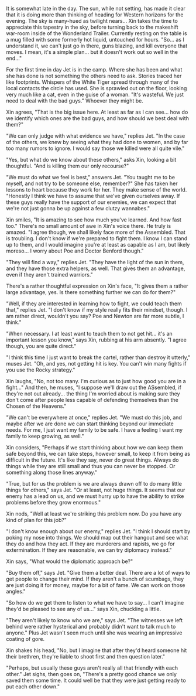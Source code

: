 It is somewhat late in the day. The sun, while not setting, has made it clear that it is doing more than thinking of heading for Western horizons for the evening. The sky is many-hued as twilight nears... Xin takes the time to appreciate this tapestry in the sky, before turning back to the makeshift war-room inside of the Wonderland Trailer. Currently resting on the table is a mug filled with some formerly hot liquid, untouched for hours. "So... as I understand it, we can't just go in there, guns blazing, and kill everyone that moves. I mean, it's a simple plan... but it doesn't work out so well in the end..."

For the first time in day Jet is in the camp. Where she has been and what she has done is not something the others need to ask. Stories traced her like footprints. Whispers of the White Tiger spread through many of the local contacts the circle has used. She is sprawled out on the floor, looking very much like a cat, even in the guise of a woman. "It's wasteful. We just need to deal with the bad guys." Whoever they might be.

Xin agrees, "That is the big issue here. At least as far as I can see... how do we identify which ones are the bad guys, and how should we best deal with them?"

"We can only judge with what evidence we have," replies Jet. "In the case of the others, we knew by seeing what they had done to women, and by far too many rumors to ignore. I would say those we killed were all quite vile."

"Yes, but what do we know about these others," asks Xin, looking a bit thoughtful. "And is killing them our only recourse?"

"We must do what we feel is best," answers Jet. "You taught me to be myself, and not try to be someone else, remember?" She has taken her lessons to heart because they work for her. They make sense of the world. "Honestly I think we have to assume that we've given ourselves away. If these guys really have the support of our enemies, we can expect that we're not just gonna be up against a few clutzy wannabes."

Xin smiles, "It is amazing to see how much you've learned. And how fast too." There's no small amount of awe in Xin's voice there. He truly is amazed. "I agree though, we shall likely face more of the Assembled. That is troubling. I don't know if we're prepared to fight them. I know I can stand up to them, and I would imagine you're at least as capable as I am, but likely moreso... I worry about Poe and Doctor Benford though."

"They will find a way," replies Jet. "They have the light of the sun in them, and they have those extra helpers, as well. That gives them an advantage, even if they aren't trained warriors."

There's a rather thoughtful expression on Xin's face, "It gives them a rather large advantage, yes. Is there something further we can do for them?"

"Well, if they are interested in learning how to fight, we could teach them that," replies Jet. "I don't know if my style really fits their mindset, though. I am rather direct, wouldn't you say? Poe and Newton are far more subtle, I think."

"When necessary. I at least want to teach them to not get hit... it's an important lesson you know," says Xin, rubbing at his arm absently. "I agree though, you are quite direct."

"I think this time I just want to break the cartel, rather than destroy it utterly," muses Jet. "Oh, and yes, not getting hit is key. You can't win many fights if you use the Rocky strategy."

Xin laughs, "No, not too many. I'm curious as to just how good you are in a fight..." And then, he muses, "I suppose we'll draw out the ASsembled, if they're not out already... the thing I'm worried about is making sure they don't come after people less capable of defending themselves than the Chosen of the Heavens."

"We can't be everywhere at once," replies Jet. "We must do this job, and maybe after we are done we can start thinking beyond our immediate needs. For me, I just want my family to be safe. I have a feeling I want my family to keep growing, as well."

Xin considers, "Perhaps if we start thinking about how we can keep them safe beyond this, we can take steps, however small, to keep it from being as difficult in the future. It's like they say, never do great things. Always do things while they are still small and thus you can never be stopped. Or something along those lines anyway."

"True, but for us the problem is we are always drawn off to do many little things for others," says Jet. "Or at least, not huge things. It seems that our enemy has a lead on us, and we must hurry up to have the ability to strike problems before they grow enormous."

Xin nods, "Well at least we're striking this problem now. Do you have any kind of plan for this job?"

"I don't know enough about our enemy," replies Jet. "I think I should start by poking my nose into things. We should map out their hangout and see what they do and how they act. If they are murderers and rapists, we go for extermination. If they are reasonable, we can try diplomacy instead."

Xin says, "What would the diplomatic approach be?"

"Buy them off," says Jet. "Give them a better deal. There are a lot of ways to get people to change their mind. If they aren't a bunch of scumbags, they are just doing it for money, maybe for a bit of fame. We can work on those angles."

"So how do we get them to listen to what we have to say... I can't imagine they'd be pleased to see any of us..." says Xin, chuckling a little.

"They aren't likely to know who we are," says Jet. "The witnesses we left behind were rather hysterical and probably didn't want to talk much to anyone." Plus Jet wasn't seen much until she was wearing an impressive coating of gore.

Xin shakes his head, "No, but I imagine that after they'd heard someone hit their brethren, they're liable to shoot first and then question later."

"Perhaps, but usually these guys aren't really all that friendly with each other." Jet sighs, then goes on, "There's a pretty good chance we only saved them some time. It could well be that they were just getting ready to put each other down."